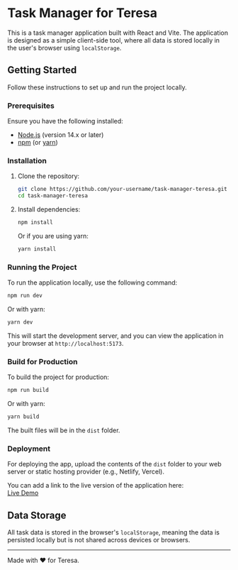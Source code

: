 
# Task Manager for Teresa

This is a task manager application built with React and Vite. The application is designed as a simple client-side tool, where all data is stored locally in the user's browser using `localStorage`.

## Getting Started

Follow these instructions to set up and run the project locally.

### Prerequisites

Ensure you have the following installed:

- [Node.js](https://nodejs.org/) (version 14.x or later)
- [npm](https://www.npmjs.com/) (or [yarn](https://yarnpkg.com/))

### Installation

1. Clone the repository:
   ```bash
   git clone https://github.com/your-username/task-manager-teresa.git
   cd task-manager-teresa
   ```

2. Install dependencies:
   ```bash
   npm install
   ```
   Or if you are using yarn:
   ```bash
   yarn install
   ```

### Running the Project

To run the application locally, use the following command:

```bash
npm run dev
```
Or with yarn:

```bash
yarn dev
```

This will start the development server, and you can view the application in your browser at `http://localhost:5173`.

### Build for Production

To build the project for production:

```bash
npm run build
```
Or with yarn:

```bash
yarn build
```

The built files will be in the `dist` folder.

### Deployment

For deploying the app, upload the contents of the `dist` folder to your web server or static hosting provider (e.g., Netlify, Vercel).

You can add a link to the live version of the application here:  
[Live Demo](https://your-live-link.com)

## Data Storage

All task data is stored in the browser's `localStorage`, meaning the data is persisted locally but is not shared across devices or browsers.

---

Made with ❤️ for Teresa.